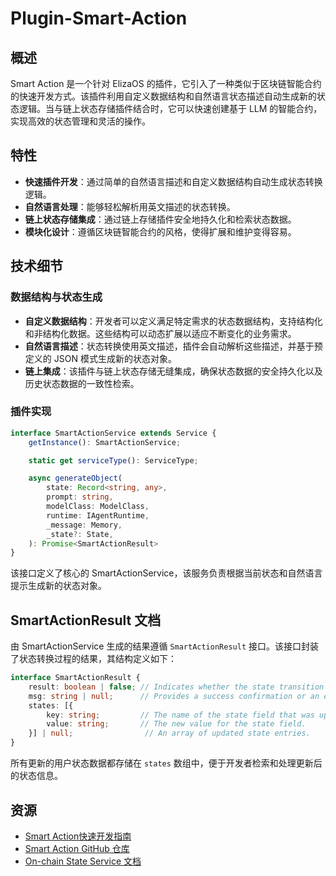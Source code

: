 # Plugin-Smart-Action

## 概述

Smart Action 是一个针对 ElizaOS 的插件，它引入了一种类似于区块链智能合约的快速开发方式。该插件利用自定义数据结构和自然语言状态描述自动生成新的状态逻辑。当与链上状态存储插件结合时，它可以快速创建基于 LLM 的智能合约，实现高效的状态管理和灵活的操作。

## 特性

- **快速插件开发**：通过简单的自然语言描述和自定义数据结构自动生成状态转换逻辑。
- **自然语言处理**：能够轻松解析用英文描述的状态转换。
- **链上状态存储集成**：通过链上存储插件安全地持久化和检索状态数据。
- **模块化设计**：遵循区块链智能合约的风格，使得扩展和维护变得容易。

## 技术细节

### 数据结构与状态生成

- **自定义数据结构**：开发者可以定义满足特定需求的状态数据结构，支持结构化和非结构化数据。这些结构可以动态扩展以适应不断变化的业务需求。
- **自然语言描述**：状态转换使用英文描述，插件会自动解析这些描述，并基于预定义的 JSON 模式生成新的状态对象。
- **链上集成**：该插件与链上状态存储无缝集成，确保状态数据的安全持久化以及历史状态数据的一致性检索。

### 插件实现

```typescript
interface SmartActionService extends Service {
    getInstance(): SmartActionService;

    static get serviceType(): ServiceType;

    async generateObject(
        state: Record<string, any>,
        prompt: string,
        modelClass: ModelClass,
        runtime: IAgentRuntime,
        _message: Memory,
        _state?: State,
    ): Promise<SmartActionResult>
}
```

该接口定义了核心的 SmartActionService，该服务负责根据当前状态和自然语言提示生成新的状态对象。

## SmartActionResult 文档

由 SmartActionService 生成的结果遵循 `SmartActionResult` 接口。该接口封装了状态转换过程的结果，其结构定义如下：

```typescript
interface SmartActionResult {
    result: boolean | false; // Indicates whether the state transition was successful.
    msg: string | null;      // Provides a success confirmation or an error explanation.
    states: [{
        key: string;         // The name of the state field that was updated.
        value: string;       // The new value for the state field.
    }] | null;                // An array of updated state entries.
}
```

所有更新的用户状态数据都存储在 `states` 数组中，便于开发者检索和处理更新后的状态信息。

## 资源

- [Smart Action快速开发指南](/zh/dev-community/quick-start-smart-action.md)
- [Smart Action GitHub 仓库](https://github.com/focai-acc/focEliza/tree/main/packages/plugin-smart-action)
- [On-chain State Service 文档](/zh/blog/onchain-state.md)
